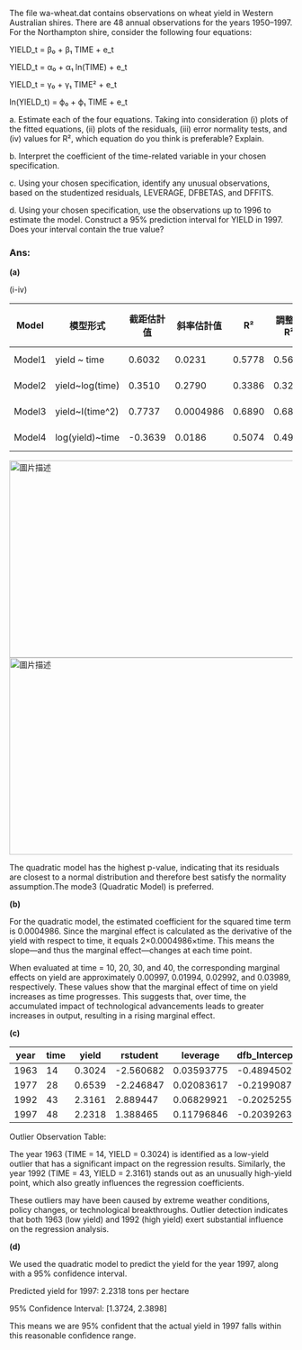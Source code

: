 The file wa-wheat.dat contains observations on wheat yield in Western Australian shires. There are 48 annual observations for the years 1950–1997. For the Northampton shire, consider the following four equations:

YIELD_t = β₀ + β₁ TIME + e_t

YIELD_t = α₀ + α₁ ln(TIME) + e_t

YIELD_t = γ₀ + γ₁ TIME² + e_t

ln(YIELD_t) = ϕ₀ + ϕ₁ TIME + e_t

a. Estimate each of the four equations. Taking into consideration (i) plots of the fitted equations, (ii) plots of the residuals, (iii) error normality tests, and (iv) values for R², which equation do you think is preferable? Explain.

b. Interpret the coefficient of the time-related variable in your chosen specification.

c. Using your chosen specification, identify any unusual observations, based on the studentized residuals, LEVERAGE, DFBETAS, and DFFITS.

d. Using your chosen specification, use the observations up to 1996 to estimate the model. Construct a 95% prediction interval for YIELD in 1997. Does your interval contain the true value?


### Ans:

**(a)**

(i-iv)

| Model  | 模型形式   | 截距估計值 | 斜率估計值 |  R²    | 調整後 R² | 殘差標準誤 | F 統計量 (df=1,46) | p-value | Jarque-Bera 統計量 | JB p-value |
|--------|-----------|-----------|------------|--------|----------|-----------|--------------------|---------|-------------------|------------|
| Model1 |yield ~ time| 0.6032   | 0.0231     | 0.5778 | 0.5687   | 0.2791    | 62.96              | 3.69e-10| 0.1326            | 0.9359     |
| Model2 |yield~log(time)| 0.3510 | 0.2790    | 0.3386 | 0.3242   | 0.3494    | 23.55              | 1.44e-05| 2.7630            | 0.2512     |
| Model3 |yield~I(time^2)| 0.7737 | 0.0004986 | 0.6890 | 0.6822   | 0.2396    | 101.9              | 3.01e-13| 0.3241            | 0.8504     |
| Model4 |log(yield)~time| -0.3639| 0.0186    | 0.5074 | 0.4966   | 0.2598    | 47.37              | 1.37e-08| 0.3159            | 0.8539     |

<img src="https://github.com/user-attachments/assets/3e798c01-baa8-4781-95a2-08c998db791b" alt="圖片描述" width="900" height="350" />

<img src="https://github.com/user-attachments/assets/6a07d90d-02c0-4f42-9713-23c505a004a1" alt="圖片描述" width="900" height="350" />

The quadratic model has the highest p-value, indicating that its residuals are closest to a normal distribution and therefore best satisfy the normality assumption.The mode3 (Quadratic Model) is preferred.


**(b)**

For the quadratic model, the estimated coefficient for the squared time term is 0.0004986. Since the marginal effect is calculated as the derivative of the yield with respect to time, it equals 2×0.0004986×time. This means the slope—and thus the marginal effect—changes at each time point.

When evaluated at time = 10, 20, 30, and 40, the corresponding marginal effects on yield are approximately 0.00997, 0.01994, 0.02992, and 0.03989, respectively. These values show that the marginal effect of time on yield increases as time progresses. This suggests that, over time, the accumulated impact of technological advancements leads to greater increases in output, resulting in a rising marginal effect.

**(c)**

  | year |  time | yield  | rstudent  |  leverage   | dfb_Intercept  |   dfb_time    |  dffits    |
  |------|-------|--------|-----------|-------------|----------------|---------------|------------|
  | 1963 |   14  | 0.3024 | -2.560682 |  0.03593775 |  -0.4894502    |  0.320519995  | -0.4944002 |
  | 1977 |   28  | 0.6539 | -2.246847 |  0.02083617 |  -0.2199087    |  0.003822742  | -0.3277591 |
  | 1992 |   43  | 2.3161 |  2.889447 |  0.06829921 |  -0.2025255    |  0.652179762  |  0.7823199 |
  | 1997 |   48  | 2.2318 |  1.388465 |  0.11796846 |  -0.2039263    |  0.460766575  |  0.5077802 |
      
Outlier Observation Table:

The year 1963 (TIME = 14, YIELD = 0.3024) is identified as a low-yield outlier that has a significant impact on the regression results. Similarly, the year 1992 (TIME = 43, YIELD = 2.3161) stands out as an unusually high-yield point, which also greatly influences the regression coefficients.

These outliers may have been caused by extreme weather conditions, policy changes, or technological breakthroughs. Outlier detection indicates that both 1963 (low yield) and 1992 (high yield) exert substantial influence on the regression analysis.


**(d)**

We used the quadratic model to predict the yield for the year 1997, along with a 95% confidence interval.

Predicted yield for 1997: 2.2318 tons per hectare

95% Confidence Interval: [1.3724, 2.3898]

This means we are 95% confident that the actual yield in 1997 falls within this reasonable confidence range.

